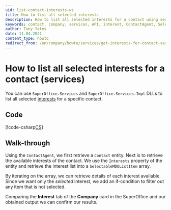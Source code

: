 ```yaml
---
uid: list-contact-interests-ws
title: How to list all selected interests
description: How to list all selected interests for a contact using services
keywords: contact, company, services, API, interest, ContactAgent, SelectableMDOListItem
author: Tony Yates
date: 11.04.2021
content_type: howto
redirect_from: /en/company/howto/services/get-interests-for-contact-services
---
```


# How to list all selected interests for a contact (services)

You can use  `SuperOffice.Services` and `SuperOffice.Services.Impl` DLLs to list all selected [interests][1] for a specific contact.

## Code

[!code-csharp[CS](includes/list-interests-services.cs)]

## Walk-through

Using the `ContactAgent`, we first retrieve a `Contact` entity. Next is to retrieve the available interests of the contact. We use the `Interests` property of the entity and retrieve the interest list into a `SelectableMDOListItem` array.

By iterating on the array, we can retrieve details of each interest available. Since we want only the *selected* interest, we add an if-condition to filter out any item that is not selected.

Comparing the **Interest** tab of the **Company** card in the SuperOffice and our obtained output we can confirm our results.

<!-- Referenced links -->
[1]: ../../../../company/reference/index.md#interests
